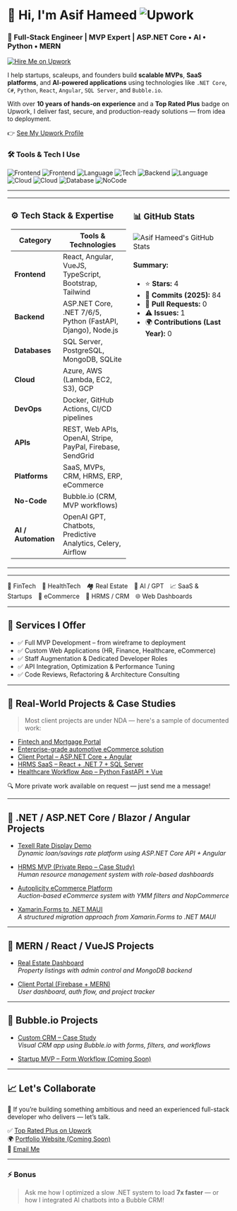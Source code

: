 # 👋 Hi, I'm Asif Hameed  ![Upwork](https://img.shields.io/badge/Upwork-Top--Rated--Plus-brightgreen)
### 🚀 Full-Stack Engineer | MVP Expert | ASP.NET Core • AI • Python • MERN
 

<a href="https://www.upwork.com/freelancers/asifhameed" target="_blank"><img src="https://img.shields.io/badge/Hire%20Me%20on-Upwork-brightgreen?style=for-the-badge&logo=upwork" alt="Hire Me on Upwork"></a>


I help startups, scaleups, and founders build **scalable MVPs**, **SaaS platforms**, and **AI-powered applications** using technologies like `.NET Core`, `C#`, `Python`, `React`, `Angular`, `SQL Server`, and `Bubble.io`.

With over **10 years of hands-on experience** and a **Top Rated Plus** badge on Upwork, I deliver fast, secure, and production-ready solutions — from idea to deployment.

👉 [See My Upwork Profile](https://www.upwork.com/freelancers/asifhameed)

### 🛠 Tools & Tech I Use

![Frontend](https://img.shields.io/badge/Frontend-React-blue?logo=react)
![Frontend](https://img.shields.io/badge/Frontend-Angular-red?logo=angular)
![Language](https://img.shields.io/badge/Language-Python-yellow?logo=python)
![Tech](https://img.shields.io/badge/Tech-AI-blueviolet?logo=openai)
![Backend](https://img.shields.io/badge/Backend-ASP.NET_Core-5C2D91?logo=dotnet)
![Language](https://img.shields.io/badge/Language-C%23-239120?logo=c-sharp)
![Cloud](https://img.shields.io/badge/Cloud-Microsoft_Azure-0078D4?logo=microsoftazure)
![Cloud](https://img.shields.io/badge/Cloud-AWS-FF9900?logo=amazonaws)
![Database](https://img.shields.io/badge/Database-SQL_Server-CC2927?logo=microsoftsqlserver)
![NoCode](https://img.shields.io/badge/NoCode-Bubble.io-1F1F1F?logo=bubble)

---
<table>
<tr>
<td valign="top" width="55%">

### ⚙️ Tech Stack & Expertise

| Category       | Tools & Technologies |
|----------------|----------------------|
| **Frontend**    | React, Angular, VueJS, TypeScript, Bootstrap, Tailwind |
| **Backend**     | ASP.NET Core, .NET 7/6/5, Python (FastAPI, Django), Node.js |
| **Databases**   | SQL Server, PostgreSQL, MongoDB, SQLite |
| **Cloud**       | Azure, AWS (Lambda, EC2, S3), GCP |
| **DevOps**      | Docker, GitHub Actions, CI/CD pipelines |
| **APIs**        | REST, Web APIs, OpenAI, Stripe, PayPal, Firebase, SendGrid |
| **Platforms**   | SaaS, MVPs, CRM, HRMS, ERP, eCommerce |
| **No-Code**     | Bubble.io (CRM, MVP workflows) |
| **AI / Automation** | OpenAI GPT, Chatbots, Predictive Analytics, Celery, Airflow |

</td>
<td valign="top" width="45%">

### 📊 GitHub Stats

![Asif Hameed's GitHub Stats](https://github-readme-stats.vercel.app/api?username=asifhameed8&show_icons=true&theme=default)

#### Summary:
- ⭐ **Stars:** 4  
- 📆 **Commits (2025):** 84  
- 🔁 **Pull Requests:** 0  
- ⚠️ **Issues:** 1  
- 🌍 **Contributions (Last Year):** 0  

</td>
</tr>
</table>

---

🏦 FinTech 💊 HealthTech 🏘️ Real Estate 🧠 AI / GPT 📈 SaaS & Startups 🛒 eCommerce 📂 HRMS / CRM 🌐 Web Dashboards

---

## 🚀 Services I Offer

- ✅ Full MVP Development – from wireframe to deployment  
- ✅ Custom Web Applications (HR, Finance, Healthcare, eCommerce)  
- ✅ Staff Augmentation & Dedicated Developer Roles  
- ✅ API Integration, Optimization & Performance Tuning  
- ✅ Code Reviews, Refactoring & Architecture Consulting

---

## 🧠 Real-World Projects & Case Studies

> Most client projects are under NDA — here's a sample of documented work:

- [Fintech and Mortgage Portal](https://github.com/asifhameed8/Texell-RateDisplay-Demo)  
- [Enterprise-grade automotive eCommerce solution](https://github.com/asifhameed8/Autoplicity-AuctionEcommerce-CaseStudy)  
- [Client Portal – ASP.NET Core + Angular](https://github.com/asifhameed8/Client-Portal-CaseStudy)  
- [HRMS SaaS – React + .NET 7 + SQL Server](https://github.com/asifhameed8/HRMS-CaseStudy)  
- [Healthcare Workflow App – Python FastAPI + Vue](https://github.com/asifhameed8/Healthcare-CaseStudy)  

🔍 More private work available on request — just send me a message!

---

## 🔹 .NET / ASP.NET Core / Blazor / Angular Projects

- [Texell Rate Display Demo](https://github.com/asifhameed8/Texell-RateDisplay-Demo)  
  *Dynamic loan/savings rate platform using ASP.NET Core API + Angular*

- [HRMS MVP (Private Repo – Case Study)](https://github.com/asifhameed8/HRMS-MVP-ASP.NET)  
  *Human resource management system with role-based dashboards*

- [Autoplicity eCommerce Platform](https://github.com/asifhameed8/Autoplicity-AuctionEcommerce-CaseStudy)  
  *Auction-based eCommerce system with YMM filters and NopCommerce*

- [Xamarin.Forms to .NET MAUI](https://github.com/asifhameed8/XF-to-MAUI-Migration-Sample)  
  *A structured migration approach from Xamarin.Forms to .NET MAUI*

---

## 🔸 MERN / React / VueJS Projects

- [Real Estate Dashboard](https://github.com/asifhameed8/RealEstate-MERN-Stack)  
  *Property listings with admin control and MongoDB backend*

- [Client Portal (Firebase + MERN)](https://github.com/asifhameed8/ClientPortal-MERN-Firebase)  
  *User dashboard, auth flow, and project tracker*

---

## 🔶 Bubble.io Projects

- [Custom CRM – Case Study](https://github.com/asifhameed8/BubbleCRM-CaseStudy-CustomWorkflow)  
  *Visual CRM app using Bubble.io with forms, filters, and workflows*

- [Startup MVP – Form Workflow (Coming Soon)](https://github.com/asifhameed8/Bubble-MVP-Workflow)

---

## 📈 Let's Collaborate

🚀 If you’re building something ambitious and need an experienced full-stack developer who delivers — let’s talk.

✅ [Top Rated Plus on Upwork](https://www.upwork.com/freelancers/asifhameed)  
🌍 [Portfolio Website (Coming Soon)](https://asifhameed.com)  
📩 [Email Me](mailto:your@email.com)

---

### ⚡ Bonus

> Ask me how I optimized a slow .NET system to load **7x faster** — or how I integrated AI chatbots into a Bubble CRM!
